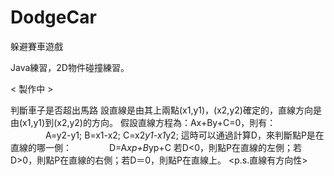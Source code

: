 # DodgeCar
躲避賽車遊戲

Java練習，2D物件碰撞練習。

< 製作中 >


判斷車子是否超出馬路
  設直線是由其上兩點(x1,y1)，(x2,y2)確定的，直線方向是由(x1,y1)到(x2,y2)的方向。
  假設直線方程為：Ax+By+C=0，則有：
　　　　A=y2-y1; B=x1-x2; C=x2*y1-x1*y2;
  這時可以通過計算D，來判斷點P是在直線的哪一側：
　　　　D=A*xp+B*yp+C
  若D<0，則點P在直線的左側；若D>0，則點P在直線的右側；若D＝0，則點P在直線上。
  <p.s.直線有方向性>
